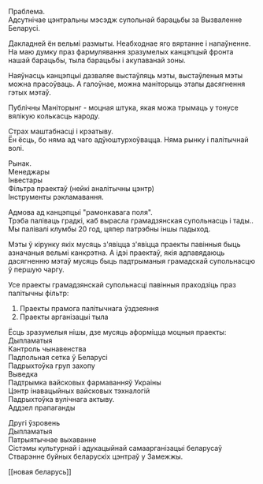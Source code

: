 
Праблема.  
Адсутнічае цэнтральны мэсэдж супольнай барацьбы за Вызваленне Беларусі.  
  
Дакладней ён вельмі размыты. Неабходнае яго вяртанне і напаўненне. На маю думку праз фармулявання зразумелых канцэпцый фронта нашай барацьбы, тыла барацьбы і акупаванай зоны.  
  
Наяўнасць канцэпцыі дазваляе выстаўляць мэты, выстаўленыя мэты можна прасоўваць. А галоўнае, можна маніторыць этапы дасягнення гэтых мэтаў.  
  
Публічны Маніторынг - моцная штука, якая можа трымаць у тонусе вялікую колькасць народу.  
  
  
Страх маштабнасці і крэатыву.  
Ён ёсць, бо няма ад чаго адўюштурхоўвацца. Няма рынку і палітычнай волі.  
  
Рынак.  
Менеджары  
Інвестары  
Фільтра праектаў (нейкі аналітычны цэнтр)  
Інструменты рэкламавання.  
  
Адмова ад канцэпцыі "рамонкавага поля".  
Трэба паліваць градкі, каб вырасла грамадзянская супольнасць і тады..  
Мы палівалі клумбы 20 год, цяпер патрэбны іншы падыход.  
  
Мэты ў кірунку якіх мусяць з'явіцца з'явіцца праекты павінныя быць азначаныя вельмі канкрэтна. А ідэі праектаў, якія адпавядаюць дасягненню мэтаў мусяць быць падтрыманыя грамадскай супольнасцю ў першую чаргу.  
  
Усе праекты грамадзянскай супольнасці павінныя праходзіць праз палітычны фільтр:  
  
1. Праекты прамога палітычнага ўздзеяння  
2. Праекты арганізацыі тыла  
  
Ёсць зразумелыя нішы, дзе мусяць аформіцца моцныя праекты:  
Дыпламатыя  
Кантроль чынавенства  
Падпольная сетка ў Беларусі  
Падрыхтоўка груп захопу  
Выведка  
Падтрымка вайсковых фармаванняў Украіны  
Цэнтр інавацыйных вайсковых тэхналогій  
Падрыхтоўка вулічнага актыву.  
Аддзел прапаганды  
  
  
Другі ўзровень  
Дыпламатыя  
Патрыятычнае выхаванне  
Сістэмы культурнай і адукацыйнай самаарганізацыі беларусаў  
Стварэнне буйных беларускіх цэнтраў у Замежжы.

[[новая беларусь]]
